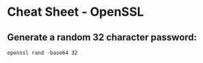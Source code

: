 # Cheat Sheet - OpenSSL

## Generate a random 32 character password:
```shell
openssl rand -base64 32
```